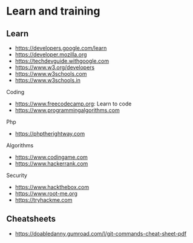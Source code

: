 # Learn and training

Learn
---
+ https://developers.google.com/learn
+ https://developer.mozilla.org
+ https://techdevguide.withgoogle.com
+ https://www.w3.org/developers
+ https://www.w3schools.com
+ https://www.w3schools.in

Coding
- https://www.freecodecamp.org: Learn to code
- https://www.programmingalgorithms.com

Php
+ https://phptherightway.com

Algorithms
* https://www.codingame.com
* https://www.hackerrank.com

Security
* https://www.hackthebox.com
* https://www.root-me.org
* https://tryhackme.com

Cheatsheets
---
* https://doabledanny.gumroad.com/l/git-commands-cheat-sheet-pdf

